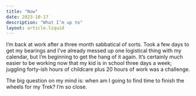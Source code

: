 ```yaml
---
title: "Now"
date: 2023-10-17
description: "What I’m up to"
layout: article.liquid
---
```


I’m back at work after a three month sabbatical of sorts. Took a few days to get my bearings and I’ve already messed up one logistical thing with my calendar, but I’m beginning to get the hang of it again. It’s certainly much easier to be working now that my kid is in school three days a week; juggling forty-ish hours of childcare plus 20 hours of work was a challenge.

The big question on my mind is: when am I going to find time to finish the wheels for my Trek? I’m so close.
